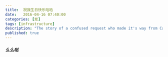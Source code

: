 ```yaml
---
title:  祝我生日快乐哈哈
date:   2016-04-16 07:40:00
categories: [发]
tags: [infrastructure]
description: "The story of a confused request who made it's way from California to Tokyo only to be sent right back to California."
published: true
---
```


##### 么么哒